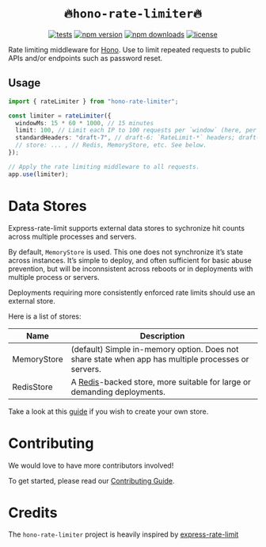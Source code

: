 <h1 align="center"> <code>🔥hono-rate-limiter🔥</code> </h1>

<div align="center">

[![tests](https://img.shields.io/github/actions/workflow/status/rhinobase/hono-rate-limiter/test.yaml)](https://github.com/rhinobase/hono-rate-limiter/actions/workflows/test.yaml)
[![npm version](https://img.shields.io/npm/v/hono-rate-limiter.svg)](https://npmjs.org/package/hono-rate-limiter "View this project on NPM")
[![npm downloads](https://img.shields.io/npm/dm/hono-rate-limiter)](https://www.npmjs.com/package/hono-rate-limiter)
[![license](https://img.shields.io/npm/l/hono-rate-limiter)](LICENSE)

</div>

Rate limiting middleware for [Hono](https://hono.dev/). Use to
limit repeated requests to public APIs and/or endpoints such as password reset.

## Usage

```ts
import { rateLimiter } from "hono-rate-limiter";

const limiter = rateLimiter({
  windowMs: 15 * 60 * 1000, // 15 minutes
  limit: 100, // Limit each IP to 100 requests per `window` (here, per 15 minutes).
  standardHeaders: "draft-7", // draft-6: `RateLimit-*` headers; draft-7: combined `RateLimit` header
  // store: ... , // Redis, MemoryStore, etc. See below.
});

// Apply the rate limiting middleware to all requests.
app.use(limiter);
```

# Data Stores

Express-rate-limit supports external data stores to sychronize hit counts across multiple processes and servers.

By default, `MemoryStore` is used. This one does not synchronize it’s state across instances. It’s simple to deploy, and often sufficient for basic abuse prevention, but will be inconnsistent across reboots or in deployments with multiple process or servers.

Deployments requiring more consistently enforced rate limits should use an external store.

Here is a list of stores:

| Name        | Description                                                                                         |
| ----------- | --------------------------------------------------------------------------------------------------- |
| MemoryStore | (default) Simple in-memory option. Does not share state when app has multiple processes or servers. |
| RedisStore  | A [Redis](https://redis.io/)-backed store, more suitable for large or demanding deployments.        |

Take a look at this [guide](https://express-rate-limit.mintlify.app/guides/creating-a-store) if you wish to create your own store.

# Contributing

We would love to have more contributors involved!

To get started, please read our [Contributing Guide](https://github.com/rhinobase/hono-rate-limiter/blob/main/CONTRIBUTING.md).

# Credits

The `hono-rate-limiter` project is heavily inspired by [express-rate-limit](https://github.com/express-rate-limit/express-rate-limit)
